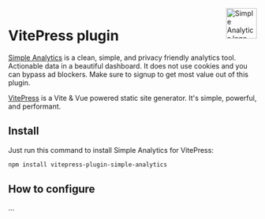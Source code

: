 <a href="https://simpleanalytics.com/?ref=github.com/simpleanalytics/vitepress-plugin">
  <img src="https://assets.simpleanalytics.com/images/logos/logo-github-readme.png" alt="Simple Analytics logo" align="right" height="62" />
</a>

# VitePress plugin

[Simple Analytics](https://simpleanalytics.com) is a clean, simple, and privacy friendly analytics tool. Actionable data in a beautiful dashboard. It does not use cookies and you can bypass ad blockers. Make sure to signup to get most value out of this plugin.

[VitePress](https://vitepress.vuejs.org/) is a Vite & Vue powered static site generator. It's simple, powerful, and performant.

## Install

Just run this command to install Simple Analytics for VitePress:

```bash
npm install vitepress-plugin-simple-analytics
```

## How to configure

...
